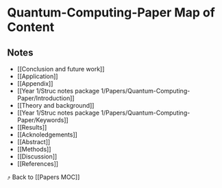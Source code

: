 # Quantum-Computing-Paper Map of Content


## Notes
- [[Conclusion and future work]]
- [[Application]]
- [[Appendix]]
- [[Year 1/Struc notes package 1/Papers/Quantum-Computing-Paper/Introduction]]
- [[Theory and background]]
- [[Year 1/Struc notes package 1/Papers/Quantum-Computing-Paper/Keywords]]
- [[Results]]
- [[Acknoledgements]]
- [[Abstract]]
- [[Methods]]
- [[Discussion]]
- [[References]]

⤴️ Back to [[Papers MOC]]